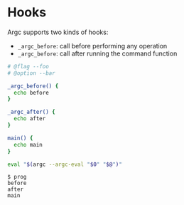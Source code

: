 # Hooks

Argc supports two kinds of hooks:

- `_argc_before`: call before performing any operation
- `_argc_before`: call after running the command function


```sh
# @flag --foo
# @option --bar

_argc_before() {
  echo before
}

_argc_after() {
  echo after
}

main() {
  echo main
}

eval "$(argc --argc-eval "$0" "$@")"
```

```
$ prog
before
after
main
```
